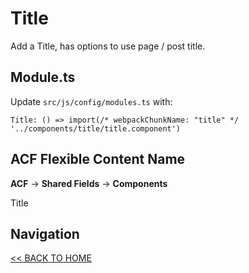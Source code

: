 # Title

Add a Title, has options to use page / post title.

## Module.ts

Update `src/js/config/modules.ts` with:

`Title: () => import(/* webpackChunkName: "title" */ '../components/title/title.component')`

## ACF Flexible Content Name

**ACF** -> **Shared Fields** -> **Components**

Title

## Navigation

[<< BACK TO HOME](../README.md)
